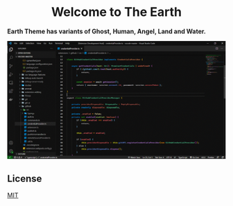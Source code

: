 <div align="center">
    <h1><strong>Welcome to The Earth</strong></h1>
</div>

**Earth Theme has variants of Ghost, Human, Angel, Land and Water.**

![earth-theme-screenshot](images/earth-theme.gif)

## License
[MIT](https://github.com/nayanbunny/earth/blob/main/LICENSE)